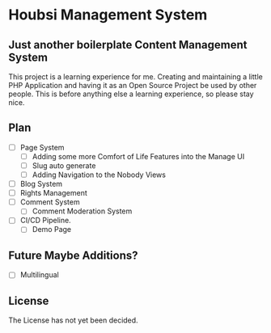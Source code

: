 # Houbsi Management System

## Just another boilerplate Content Management System

This project is a learning experience for me. Creating and maintaining a little PHP Application and having it as an Open Source Project be used by other people.
This is before anything else a learning experience, so please stay nice.

## Plan

- [ ] Page System
  - [ ] Adding some more Comfort of Life Features into the Manage UI
  - [ ] Slug auto generate
  - [ ] Adding Navigation to the Nobody Views
- [ ] Blog System
- [ ] Rights Management
- [ ] Comment System
  - [ ] Comment Moderation System
- [ ] CI/CD Pipeline.
  - [ ] Demo Page

## Future Maybe Additions?

- [ ] Multilingual

## License

The License has not yet been decided.
